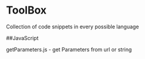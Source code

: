 ToolBox
=======

Collection of code snippets in every possible language


##JavaScript

getParameters.js - get Parameters from url or string
